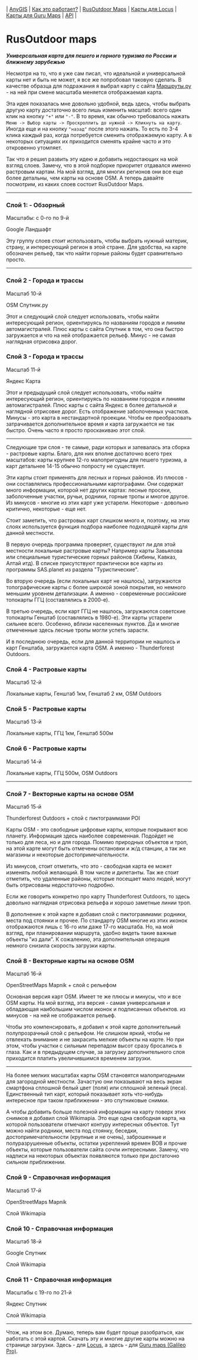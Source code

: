 | [AnyGIS][01] | [Как это работает?][02] | [RusOutdoor Maps][03] | [Карты для Locus][04] | [Карты для Guru Maps][05] | [API][06] |


[01]: ./index
[02]: ./Web/Html/Description
[03]: ./Web/Html/RusOutdoor
[04]: ./Web/Html/Locus
[05]: ./Web/Html/Galileo
[06]: ./Web/Html/Api




# RusOutdoor maps

***Универсальная карта для пешего и горного туризма по России и ближнему зарубежью***


Несмотря на то, что я уже сам писал, что идеальной и универсальной карты нет и быть не может, я все же попробовал таковую сделать. В качестве образца для подражания я выбрал карту с сайта [Маршруты.ру][1] - на ней при смене масштаба меняется отображаемая карта. 

Эта идея показалась мне довольно удобной, ведь здесь, чтобы выбрать другую карту достаточно всего лишь изменить масштаб: всего один клик на кнопку `"+"` или `"-"`. В то время, как обычно требовалось нажать `Меню -> Выбор карты -> Проскроллить до нужной -> Кликнуть на карту`. Иногда еще и на кнопку `"назад"`  после этого нажать.  То есть по 3-4 клика каждый раз, когда потребуется сменить отображаемую карту. А в некоторых ситуациях их приходится сменять крайне часто и это откровенно утомляет.

Так что я решил развить эту идею и добавить недостающих на мой взгляд слоев. Замечу, что в этой подборке приоритет отдавался именно растровым картам. На мой взгляд, для многих регионов они все еще более детальны, чем карты на основе OSM. А теперь давайте посмотрим, из каких слоев состоит RusOutdoor Maps. 


***

### Слой 1: - Обзорный

Масштабы: с 0-го по 9-й

Google Ландшафт

Эту группу слоев стоит использовать, чтобы выбрать нужный материк, страну, и интересующий регион в этой стране. Для удобства, на карте обозначен рельеф, так что найти горные районы будет сравнительно просто. 


***


### Слой 2 - Города и трассы

Масштаб 10-й

OSM Спутник.ру

Этот и следующий слой следует использовать, чтобы найти интересующий регион, ориентируясь по названиям городов и линиям автомагистралей. Плюс карты с сайта Спутник в том, что она быстро загружается и что на ней отображается рельеф. Минус - не самая наглядная отрисовка дорог. 




### Слой 3 - Города и трассы

Масштаб 11-й

Яндекс Карта

Этот и предыдущий слой следует использовать, чтобы найти интересующий регион, ориентируясь по названиям городов и линиям автомагистралей. Плюс карты с сайта Яндекс в более детальной и наглядной отрисовке дорог. Есть отображение заболоченных участков. Минусы - это карта в нестандартной проекции. Чтобы ее преобразовать затрачивается дополнительное время и карта загружается не так быстро. Очень часто я просто проскакиваю этот слой.

***

Следующие три слоя - те самые, ради которых и затевалась эта сборка - растровые карты. Благо, для них вполне достаточно всего трех масштабов: карты крупнее 12-го малопригодны для пешего туризма, а карт детальнее 14-15 обычно попросту не существует.

Эти карты стоит применять для лесных и горных районов. Из плюсов - они составлялись профессиональными картографами. Они содержат много информации, которой нет других картах: лесные просеки, заболоченные участки, ручьи, родники, горные тропы и многое другое. Из минусов - многие из этих карт уже устарели. Некоторые - довольно критично, некоторые - еще нет.

Стоит заметить, что растровых карт слишком много и, поэтому, на этих слоях используется функция подбора наиболее подходящей карты для данной местности. 

В первую очередь программа проверяет, существуют ли для этой местности локальные растровые карты? Например карты Завьялова или специальные туристические горных районов (Хибины, Кавказ, Алтай итд). В списке присутствуют практически все карты из программы SAS.planet из раздела "Туристические".

Во вторую очередь (если локальных карт не нашлось), загружаются топографические карты с более широкой зоной покрытия, но немного меньшим уровнем детализации. А именно - современные российские топокарты ГГЦ (составлялись в 2000-е). 

В третью очередь, если карт ГГЦ не нашлось, загружаются советские топокарты Генштаб (составлялись в 1980-е). Эти карты устарели сильнее всего. Особенно, вблизи населенных пунктов. Да и многие отмеченные здесь лесные тропы могли успеть зарасти.

И в последнюю очередь, если для данной территории не нашлось и карт Генштаба, загружается карта OSM. А именно - Thunderforest Outdoors.




### Слой 4 - Растровые карты

Масштаб 12-й

Локальные карты, Генштаб 1км, Генштаб 2 км, OSM Outdoors



### Слой 5 - Растровые карты

Масштаб 13-й

Локальные карты, ГГЦ 1км, Генштаб 500м



### Слой 6 - Растровые карты

Масштаб 14-й

Локальные карты, ГГЦ 500м, OSM Outdoors




***

### Слой 7 - Векторные карты на основе OSM

Масштаб 15-й

Thunderforest Outdoors + слой с пиктограммами POI

Карты OSM - это свободные цифровые карты, которые покрывают всю планету. Информация здесь наиболее современная. Подойдет не только для леса, но и для города. Помимо природных объектов и троп, на этой карте могут быть отмечены остановки и ж/д станции, а так же магазины и некоторые достопримечательности. 

Из минусов, стоит отметить, что это - свободная карта ее может изменять любой желающий. В том числе и дилетанты. Так же стоит отметить, что удаленные районы, которые посещает мало людей, могут быть отрисованы недостаточно подробно.

Если же говорить конкретно про карту Thunderforest Outdoors, то здесь довольно наглядная отрисовка рельефа и хорошо заметные  линии троп.

В дополнение к этой карте я добавил слой с пиктограммами: родники, места под стоянки и прочее. По стандарту OSM многие из этих иконок отображаются лишь с 16-го или даже 17-го масштаба. Но, на мой взгляд, при планировании маршрута, удобно видеть такие важные объекты "из дали".  К сожалению, эта дополнительная операция немного снизила скорость загрузки карты. 




### Слой 8 - Векторные карты на основе OSM

Масштаб 16-й

OpenStreetMaps Mapnik + слой с рельефом

Основная версия карт OSM. Имеет те же плюсы и минусы, что и все OSM карты. На мой взгляд, эта версия - самая универсальная и обладающая наибольшим числом иконок и подписанных объектов. из минусов - на ней не отображается рельеф.

Чтобы это компенсировать, я добавил к этой карте дополнительный полупрозрачный слой с рельефом. Не слишком яркий, чтобы не отвлекать внимание и не закрасить мелкие объекты на карте. Но при этом, чтобы участки с сильным перепадом высот сразу бросались в глаза. Как и в предыдущем случае, за загрузку дополнительного слоя приходится платить увеличившимся временем загрузки.

***

На более мелких масштабах карты OSM становятся малопригодными для загородной местности. Зачастую они показывают на весь экран смартфона сплошной белый цвет (поля) или сплошной зеленый (леса). Единственный тип карт, который показывает хоть что-нибудь интересное при таком приближении - это спутниковые снимки. 

А чтобы добавить больше полезной информации на карту поверх этих снимков я добавил слой Wikimapia. Это еще одна свободная карта, на которой пользователи отмечают контуру интересных объектов. Тут можно найти родники, места под стоянку, беседки, достопримечательности (крупные и не очень), заброшенные и полуразрушенные объекты, остатки укреплений времен ВОВ и прочие объекты, которые пользователи сайта сочли интересными. Замечу, что надписи на некоторых объектах появляются только при достаточно сильном приближении.





### Слой 9 - Справочная информация

Масштаб 17-й

OpenStreetMaps Mapnik

Слой Wikimapia




### Слой 10 - Справочная информация

Масштаб 18-й

Google Спутник

Слой Wikimapia




### Слой 11 - Справочная информация

Масштабы с 19-го по 21-й

Яндекс Спутник

Слой Wikimapia


***

Чтож, на этом все. Думаю, теперь вам будет проще разобраться, как работать с этой картой. Скачать эту и многие другие карты можно на странице загрузки. Здесь - для [Locus][2], а здесь - для [Guru maps (Galileo Pro)][3].



[1]: https://www.marshruty.ru/Maps/Maps.aspx?x=36.96990966796878&y=56.787274943962025&z=8&t=4

[2]: https://github.com/nnngrach/map-sources/tree/master/Locus_online_maps

[3]: https://github.com/nnngrach/map-sources/tree/master/Galileo_online_maps

